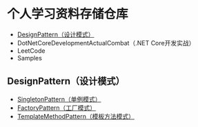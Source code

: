 # 个人学习资料存储仓库

- [DesignPattern（设计模式）](https://github.com/MINGSON666/Personal-Learning-Library/tree/main/DesignPattern)
- DotNetCoreDevelopmentActualCombat（.NET Core开发实战）
- LeetCode
- Samples

## DesignPattern（设计模式）
- [SingletonPattern（单例模式）](https://github.com/MINGSON666/Personal-Learning-Library/tree/main/DesignPattern/SingletonPattern)
- [FactoryPattern（工厂模式）](https://github.com/MINGSON666/Personal-Learning-Library/tree/main/DesignPattern/FactoryPattern)
- [TemplateMethodPattern（模板方法模式）](https://github.com/MINGSON666/Personal-Learning-Library/tree/main/DesignPattern/TemplateMethodPattern)
